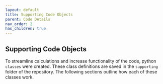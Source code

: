 ```yaml
---
layout: default
title: Supporting Code Objects
parent: Code Details
nav_order: 2
has_children: true
---
```


## Supporting Code Objects

To streamline calculations and increase functionality of the code, python `classes` were created. These class definitions are saved in the `supporting` folder of the repository. The following sections outline how each of these classes work.

